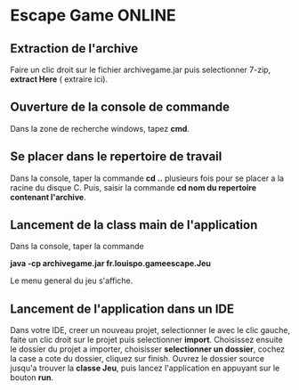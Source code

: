 # Escape Game ONLINE


## Extraction de l'archive



Faire un clic droit sur le fichier archivegame.jar puis selectionner 7-zip, **extract Here** ( extraire ici).


## Ouverture de la console de commande



Dans la zone de recherche windows, tapez **cmd**.


## Se placer dans le repertoire de travail


Dans la console, taper la commande **cd ..** plusieurs fois pour se placer a la racine du disque C. Puis, saisir la commande **cd nom du repertoire contenant l'archive**.



## Lancement de la class main de l'application


Dans la console, taper la commande

**java -cp archivegame.jar fr.louispo.gameescape.Jeu**

Le menu general du jeu s'affiche.

## Lancement de l'application dans un IDE

Dans votre IDE, creer un nouveau projet, selectionner le avec le clic gauche, faite un clic droit sur le projet puis selectionner **import**.
Choisissez ensuite le dossier du projet a importer, choisisser **selectionner un dossier**, cochez la case a cote du dossier, cliquez sur finish.
Ouvrez le dossier source jusqu'a trouver la **classe Jeu**, puis lancez l'application en appuyant sur le bouton **run**.

